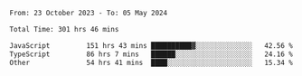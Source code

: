 

<!--START_SECTION:waka-->

```txt
From: 23 October 2023 - To: 05 May 2024

Total Time: 301 hrs 46 mins

JavaScript         151 hrs 43 mins ██████████▓░░░░░░░░░░░░░░   42.56 %
TypeScript         86 hrs 7 mins   ██████░░░░░░░░░░░░░░░░░░░   24.16 %
Other              54 hrs 41 mins  ████░░░░░░░░░░░░░░░░░░░░░   15.34 %
```

<!--END_SECTION:waka-->
